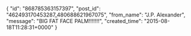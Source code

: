  {
   "id": "868785363157397",
   "post_id": "462493170453287_480688621967075",
   "from_name": "J.P. Alexander",
   "message": "BIG FAT FACE PALM!!!!!!!",
   "created_time": "2015-08-18T11:28:31+0000"
 }
